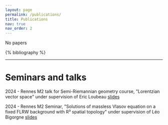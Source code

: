 ```yaml
---
layout: page
permalink: /publications/
title: Publications
nav: true
nav_order: 2
---
```


No papers

 <!-- _pages/publications.md -->
 <div class="publications">

 {% bibliography %}

 </div>

---


 # **Seminars and talks**
 
   2024 - Rennes M2 talk for Semi-Riemannian geometry course, "Lorentzian vector space" under supervision of Eric Loubeau [slides](https://victorfuentesl.github.io/assets/pdf/Semi_Riemannian_Geometry_beamer.pdf)

   2024 - Rennes M2 Seminar, "Solutions of massless Vlasov equation on a fixed FLRW background with R³ spatial topology" under supervision of Léo Bigorgne [slides](https://victorfuentesl.github.io/assets/pdf/Seminar_M2_Beamer-2.pdf)

 
